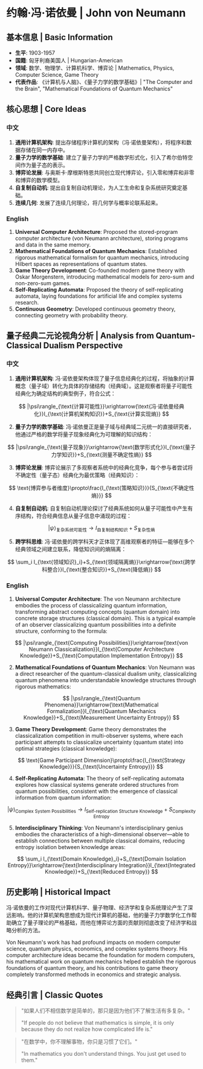 # 约翰·冯·诺依曼 | John von Neumann

## 基本信息 | Basic Information
- **生平**: 1903-1957
- **国籍**: 匈牙利裔美国人 | Hungarian-American
- **领域**: 数学、物理学、计算机科学、博弈论 | Mathematics, Physics, Computer Science, Game Theory
- **代表作品**: 《计算机与人脑》、《量子力学的数学基础》| "The Computer and the Brain", "Mathematical Foundations of Quantum Mechanics"

## 核心思想 | Core Ideas

### 中文
1. **通用计算机架构**: 提出存储程序计算机的架构（冯·诺依曼架构），将程序和数据存储在同一内存中。
2. **量子力学的数学基础**: 建立了量子力学的严格数学形式化，引入了希尔伯特空间作为量子态的表示。
3. **博弈论发展**: 与奥斯卡·摩根斯特恩共同创立现代博弈论，引入零和博弈和非零和博弈的数学模型。
4. **自复制自动机**: 提出自复制自动机理论，为人工生命和复杂系统研究奠定基础。
5. **连续几何**: 发展了连续几何理论，将几何学与概率论联系起来。

### English
1. **Universal Computer Architecture**: Proposed the stored-program computer architecture (von Neumann architecture), storing programs and data in the same memory.
2. **Mathematical Foundations of Quantum Mechanics**: Established rigorous mathematical formalism for quantum mechanics, introducing Hilbert spaces as representations of quantum states.
3. **Game Theory Development**: Co-founded modern game theory with Oskar Morgenstern, introducing mathematical models for zero-sum and non-zero-sum games.
4. **Self-Replicating Automata**: Proposed the theory of self-replicating automata, laying foundations for artificial life and complex systems research.
5. **Continuous Geometry**: Developed continuous geometry theory, connecting geometry with probability theory.

## 量子经典二元论视角分析 | Analysis from Quantum-Classical Dualism Perspective

### 中文
1. **通用计算机架构**: 冯·诺依曼架构体现了量子信息经典化的过程，将抽象的计算概念（量子域）转化为具体的存储结构（经典域）。这是观察者将量子可能性经典化为确定结构的典型例子，符合公式：
   
$$
|\psi\rangle_{\text{计算可能性}}\xrightarrow{\text{冯·诺依曼经典化}}I_{\text{计算机架构知识}}+S_{\text{计算实现熵}}
$$

2. **量子力学的数学基础**: 冯·诺依曼正是量子域与经典域二元统一的直接研究者，他通过严格的数学将量子现象经典化为可理解的知识结构：

$$
|\psi\rangle_{\text{量子现象}}\xrightarrow{\text{数学形式化}}I_{\text{量子力学知识}}+S_{\text{测量不确定性熵}}
$$

3. **博弈论发展**: 博弈论展示了多观察者系统中的经典化竞争，每个参与者尝试将不确定性（量子态）经典化为最优策略（经典知识）：

$$
\text{博弈参与者维度}\propto\frac{I_{\text{策略知识}}}{S_{\text{不确定性熵}}}
$$

4. **自复制自动机**: 自复制自动机理论探讨了经典系统如何从量子可能性中产生有序结构，符合经典信息从量子信息中涌现的过程：

$$
|\psi\rangle_{\text{复杂系统可能性}}\rightarrow I_{\text{自复制结构知识}}+S_{\text{复杂性熵}}
$$

5. **跨学科思维**: 冯·诺依曼的跨学科天才正体现了高维观察者的特征—能够在多个经典领域之间建立联系，降低知识间的熵隔离：

$$
\sum_i I_{\text{领域知识}_i}+S_{\text{领域隔离熵}}\xrightarrow{\text{跨学科整合}}I_{\text{整合知识}}+S_{\text{降低熵}}
$$

### English
1. **Universal Computer Architecture**: The von Neumann architecture embodies the process of classicalizing quantum information, transforming abstract computing concepts (quantum domain) into concrete storage structures (classical domain). This is a typical example of an observer classicalizing quantum possibilities into a definite structure, conforming to the formula:

$$
|\psi\rangle_{\text{Computing Possibilities}}\xrightarrow{\text{von Neumann Classicalization}}I_{\text{Computer Architecture Knowledge}}+S_{\text{Computation Implementation Entropy}}
$$

2. **Mathematical Foundations of Quantum Mechanics**: Von Neumann was a direct researcher of the quantum-classical dualism unity, classicalizing quantum phenomena into understandable knowledge structures through rigorous mathematics:

$$
|\psi\rangle_{\text{Quantum Phenomena}}\xrightarrow{\text{Mathematical Formalization}}I_{\text{Quantum Mechanics Knowledge}}+S_{\text{Measurement Uncertainty Entropy}}
$$

3. **Game Theory Development**: Game theory demonstrates the classicalization competition in multi-observer systems, where each participant attempts to classicalize uncertainty (quantum state) into optimal strategies (classical knowledge):

$$
\text{Game Participant Dimension}\propto\frac{I_{\text{Strategy Knowledge}}}{S_{\text{Uncertainty Entropy}}}
$$

4. **Self-Replicating Automata**: The theory of self-replicating automata explores how classical systems generate ordered structures from quantum possibilities, consistent with the emergence of classical information from quantum information:

$$
|\psi\rangle_{\text{Complex System Possibilities}}\rightarrow I_{\text{Self-replication Structure Knowledge}}+S_{\text{Complexity Entropy}}
$$

5. **Interdisciplinary Thinking**: Von Neumann's interdisciplinary genius embodies the characteristics of a high-dimensional observer—able to establish connections between multiple classical domains, reducing entropy isolation between knowledge areas:

$$
\sum_i I_{\text{Domain Knowledge}_i}+S_{\text{Domain Isolation Entropy}}\xrightarrow{\text{Interdisciplinary Integration}}I_{\text{Integrated Knowledge}}+S_{\text{Reduced Entropy}}
$$

## 历史影响 | Historical Impact
冯·诺依曼的工作对现代计算机科学、量子物理、经济学和复杂系统理论产生了深远影响。他的计算机架构思想成为现代计算机的基础，他的量子力学数学化工作帮助确立了量子理论的严格基础，而他在博弈论方面的贡献则彻底改变了经济学和战略分析的方法。

Von Neumann's work has had profound impacts on modern computer science, quantum physics, economics, and complex systems theory. His computer architecture ideas became the foundation for modern computers, his mathematical work on quantum mechanics helped establish the rigorous foundations of quantum theory, and his contributions to game theory completely transformed methods in economics and strategic analysis.

## 经典引言 | Classic Quotes
> "如果人们不相信数学是简单的，那只是因为他们不了解生活有多复杂。" 
> 
> "If people do not believe that mathematics is simple, it is only because they do not realize how complicated life is."

> "在数学中，你不理解事物，你只是习惯了它们。"
> 
> "In mathematics you don't understand things. You just get used to them." 